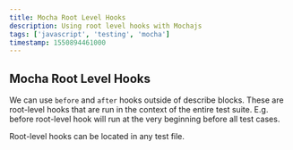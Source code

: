 ```yaml
---
title: Mocha Root Level Hooks
description: Using root level hooks with Mochajs
tags: ['javascript', 'testing', 'mocha']
timestamp: 1550894461000
---
```


## Mocha Root Level Hooks

We can use `before` and `after` hooks outside of describe blocks. These are root-level hooks that are run in the context of the entire test suite. E.g. before root-level hook will run at the very beginning before all test cases.

Root-level hooks can be located in any test file.
